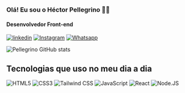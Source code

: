### Olá! Eu sou o Héctor Pellegrino 🙋‍♂️ 
#### Desenvolvedor Front-end
[![linkedin](https://img.shields.io/badge/LinkedIn-0077B5?style=for-the-badge&logo=linkedin&logoColor=white)](https://www.linkedin.com/in/h%C3%A9ctor-pellegrino/)
[![Instagram](https://img.shields.io/badge/Instagram-E4405F?style=for-the-badge&logo=instagram&logoColor=white)](https://www.instagram.com/hectorpellegriino/)
[![Whatsapp](https://img.shields.io/badge/WhatsApp-25D366?style=for-the-badge&logo=whatsapp&logoColor=white)]([wa.me/5511973810705](https://wa.me/5511973810705?text=Ol%C3%A1%20H%C3%A9ctor,%20tudo%20bem?%20Vim%20pelo%20GitHub%20e%20gostaria%20de%20mais%20informa%C3%A7%C3%B5es))

![Pellegrino GitHub stats](https://github-readme-stats.vercel.app/api?username=hector-pellegrino&show_icons=true&theme=tokyonight)

## Tecnologias que uso no meu dia a dia
<div style="display: inline_block"> 
    <img aglin="center" alt="HTML5" src="    https://img.shields.io/badge/HTML5-E34F26?style=for-the-badge&logo=html5&logoColor=white">
    <img aglin="center" alt="CSS3" src="        https://img.shields.io/badge/CSS3-1572B6?style=for-the-badge&logo=css3&logoColor=white">
    <img aglin="center" alt="Tailwind CSS" src="    https://img.shields.io/badge/Tailwind_CSS-38B2AC?style=for-the-badge&logo=tailwind-css&logoColor=white">
    <img aglin="center" alt="JavaScript" src="    https://img.shields.io/badge/JavaScript-F7DF1E?style=for-the-badge&logo=javascript&logoColor=black">
    <img aglin="center" alt="React" src="    https://img.shields.io/badge/React-20232A?style=for-the-badge&logo=react&logoColor=61DAFB">
    <img aglin="center" alt="Node.JS" src="https://img.shields.io/badge/Node.js-43853D?style=for-the-badge&logo=node.js&logoColor=white">
</div>
<br></br>
